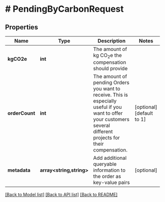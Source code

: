 # # PendingByCarbonRequest

## Properties

Name | Type | Description | Notes
------------ | ------------- | ------------- | -------------
**kgCO2e** | **int** | The amount of kg CO<sub>2</sub>e the compensation should provide |
**orderCount** | **int** | The amount of pending Orders you want to receive. This is especially useful if you want to offer your customers several different projects for their compensation. | [optional] [default to 1]
**metadata** | **array<string,string>** | Add additional queryable information to the order as key-value pairs | [optional]

[[Back to Model list]](../../README.md#models) [[Back to API list]](../../README.md#endpoints) [[Back to README]](../../README.md)
